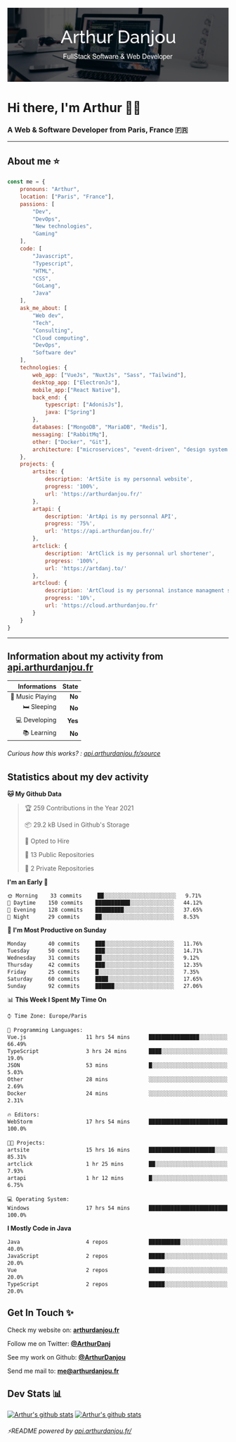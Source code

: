 ![Banner](./assets/Banner.png)

# Hi there, I'm Arthur 🙋‍♂️
### A Web & Software Developer from Paris, France 🇫🇷

---
## About me ⭐

```javascript
const me = {
    pronouns: "Arthur", 
    location: ["Paris", "France"],
    passions: [
        "Dev", 
        "DevOps", 
        "New technologies",
        "Gaming"
    ],
    code: [
        "Javascript", 
        "Typescript", 
        "HTML", 
        "CSS", 
        "GoLang", 
        "Java"
    ],
    ask_me_about: [
        "Web dev", 
        "Tech", 
        "Consulting", 
        "Cloud computing", 
        "DevOps",
        "Software dev"
    ],
    technologies: {
        web_app: ["VueJs", "NuxtJs", "Sass", "Tailwind"],
        desktop_app: ["ElectronJs"],
        mobile_app:["React Native"],
        back_end: {
            typescript: ["AdonisJs"],
            java: ["Spring"]
        },
        databases: ["MongoDB", "MariaDB", "Redis"],
        messaging: ["RabbitMq"],
        other: ["Docker", "Git"],
        architecture: ["microservices", "event-driven", "design system pattern"],
    },
    projects: {
        artsite: {
            description: 'ArtSite is my personnal website',
            progress: '100%',
            url: 'https://arthurdanjou.fr/'
        },
        artapi: {
            description: 'ArtApi is my personnal API',
            progress: '75%',
            url: 'https://api.arthurdanjou.fr/'
        },
        artclick: {
            description: 'ArtClick is my personnal url shortener',
            progress: '100%',
            url: 'https://artdanj.to/'
        },
        artcloud: {
            description: 'ArtCloud is my personnal instance managment system',
            progress: '10%',
            url: 'https://cloud.arthurdanjou.fr'
        }
    }
}
```
---

## Information about my activity from [api.arthurdanjou.fr](https://api.arthurdanjou.fr)

| Informations                 |   State |
| ---------------------------: | ------: |
| :musical_note: Music Playing |  **No** |
|               :bed: Sleeping |  **No** |
|        :computer: Developing |  **Yes** |
|             :books: Learning |  **No** |

###### Curious how this works? : [api.arthurdanjou.fr/source](https://api.arthurdanjou.fr/source)

## Statistics about my dev activity

<!--START_SECTION:waka-->
**🐱 My Github Data** 

> 🏆 259 Contributions in the Year 2021
 > 
> 📦 29.2 kB Used in Github's Storage 
 > 
> 💼 Opted to Hire
 > 
> 📜 13 Public Repositories 
 > 
> 🔑 2 Private Repositories  
 > 
**I'm an Early 🐤** 

```text
🌞 Morning    33 commits     ██░░░░░░░░░░░░░░░░░░░░░░░   9.71% 
🌆 Daytime    150 commits    ███████████░░░░░░░░░░░░░░   44.12% 
🌃 Evening    128 commits    █████████░░░░░░░░░░░░░░░░   37.65% 
🌙 Night      29 commits     ██░░░░░░░░░░░░░░░░░░░░░░░   8.53%

```
📅 **I'm Most Productive on Sunday** 

```text
Monday       40 commits     ███░░░░░░░░░░░░░░░░░░░░░░   11.76% 
Tuesday      50 commits     ███░░░░░░░░░░░░░░░░░░░░░░   14.71% 
Wednesday    31 commits     ██░░░░░░░░░░░░░░░░░░░░░░░   9.12% 
Thursday     42 commits     ███░░░░░░░░░░░░░░░░░░░░░░   12.35% 
Friday       25 commits     █░░░░░░░░░░░░░░░░░░░░░░░░   7.35% 
Saturday     60 commits     ████░░░░░░░░░░░░░░░░░░░░░   17.65% 
Sunday       92 commits     ██████░░░░░░░░░░░░░░░░░░░   27.06%

```


📊 **This Week I Spent My Time On** 

```text
⌚︎ Time Zone: Europe/Paris

💬 Programming Languages: 
Vue.js                   11 hrs 54 mins      ████████████████░░░░░░░░░   66.49% 
TypeScript               3 hrs 24 mins       ████░░░░░░░░░░░░░░░░░░░░░   19.0% 
JSON                     53 mins             █░░░░░░░░░░░░░░░░░░░░░░░░   5.03% 
Other                    28 mins             ░░░░░░░░░░░░░░░░░░░░░░░░░   2.69% 
Docker                   24 mins             ░░░░░░░░░░░░░░░░░░░░░░░░░   2.31%

🔥 Editors: 
WebStorm                 17 hrs 54 mins      █████████████████████████   100.0%

🐱‍💻 Projects: 
artsite                  15 hrs 16 mins      █████████████████████░░░░   85.31% 
artclick                 1 hr 25 mins        ██░░░░░░░░░░░░░░░░░░░░░░░   7.93% 
artapi                   1 hr 12 mins        █░░░░░░░░░░░░░░░░░░░░░░░░   6.75%

💻 Operating System: 
Windows                  17 hrs 54 mins      █████████████████████████   100.0%

```

**I Mostly Code in Java** 

```text
Java                     4 repos             ██████████░░░░░░░░░░░░░░░   40.0% 
JavaScript               2 repos             █████░░░░░░░░░░░░░░░░░░░░   20.0% 
Vue                      2 repos             █████░░░░░░░░░░░░░░░░░░░░   20.0% 
TypeScript               2 repos             █████░░░░░░░░░░░░░░░░░░░░   20.0%

```



<!--END_SECTION:waka-->

## Get In Touch ✨
Check my website on: [**arthurdanjou.fr**](https://arthurdanjou.fr)

Follow me on Twitter: [**@ArthurDanj**](https://twitter.com/ArthurDanj)

See my work on Github: [**@ArthurDanjou**](https://github.com/ArthurDanjou)

Send me mail to: [**me@arthurdanjou.fr**](mailto:me@arthurdanjou.fr)

## Dev Stats 📊

[![Arthur's github stats](https://github-readme-stats.vercel.app/api?count_private=true&show_icons=true&theme=dracula&username=arthurdanjou)](https://github.com/anuraghazra/github-readme-stats)
[![Arthur's github stats](https://github-readme-stats.vercel.app/api/top-langs/?count_private=true&show_icons=true&theme=dracula&username=arthurdanjou&layout=compact)](https://github.com/anuraghazra/github-readme-stats)

###### ⚡README powered by [api.arthurdanjou.fr/](https://api.arthurdanjou.fr)
